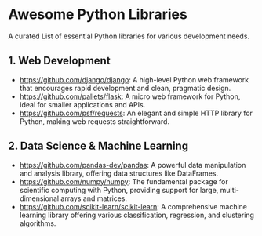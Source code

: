 # Awesome Python Libraries 
A curated List of essential Python libraries for various development needs.
## 1. Web Development
* https://github.com/django/django: A high-level Python web framework that encourages rapid development and clean, pragmatic design.
* https://github.com/pallets/flask: A micro web framework for Python, ideal for smaller applications and APIs.
* https://github.com/psf/requests: An elegant and simple HTTP library for Python, making web requests straightforward.
## 2. Data Science & Machine Learning
* https://github.com/pandas-dev/pandas: A powerful data manipulation and analysis library, offering data structures like DataFrames.
* https://github.com/numpy/numpy: The fundamental package for scientific computing with Python, providing support for large, multi-dimensional arrays and matrices.
* https://github.com/scikit-learn/scikit-learn: A comprehensive machine learning library offering various classification, regression, and clustering algorithms.

